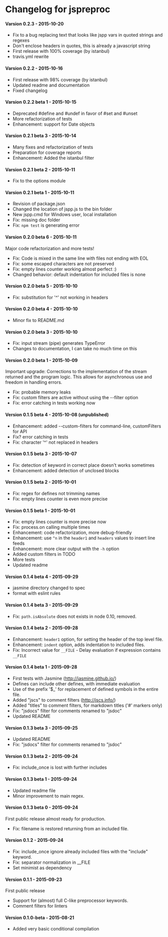 # Changelog for jspreproc

#### Varsion 0.2.3 - 2015-10-20
- Fix to a bug replacing text that looks like jspp vars in quoted strings and regexes
- Don't enclose headers in quotes, this is already a javascript string
- First release with 100% coverage (by istanbul)
- travis.yml rewrite

#### Varsion 0.2.2 - 2015-10-16
- First release with 98% coverage (by istanbul)
- Updated readme and documentation
- Fixed changelog

#### Varsion 0.2.2 beta 1 - 2015-10-15
- Deprecated #define and #undef in favor of #set and #unset
- More refactorization of tests
- Enhancement: support for Date objects

#### Varsion 0.2.1 beta 3 - 2015-10-14
- Many fixes and refactorization of tests
- Preparation for coverage reports
- Enhancement: Added the istanbul filter

#### Varsion 0.2.1 beta 2 - 2015-10-11
- Fix to the options module

#### Varsion 0.2.1 beta 1 - 2015-10-11
- Revision of package.json
- Changed the location of jspp.js to the bin folder
- New jspp.cmd for Windows user, local installation
- Fix: missing doc folder
- Fix: `npm test` is generating error

#### Varsion 0.2.0 beta 6 - 2015-10-11
Major code refactorization and more tests!
- Fix: Code is mixed in the same line with files not ending with EOL
- Fix: some escaped characters are not preserved
- Fix: empty lines counter working almost perfect :)
- Changed behavior: default indentation for included files is none 

#### Version 0.2.0 beta 5 - 2015-10-10
- Fix: substitution for '^' not working in headers

#### Version 0.2.0 beta 4 - 2015-10-10
- Minor fix to README.md

#### Version 0.2.0 beta 3 - 2015-10-10
- Fix: input stream (pipe) generates TypeError
- Changes to documentation, I can take no much time on this

#### Version 0.2.0 beta 1 - 2015-10-09
Important upgrade:
Corrections to the implementation of the stream returned and the program logic. This allows for asynchronous use and freedom in handling errors.
- Fix: probable memory leaks
- Fix: custom filters are active without using the --filter option 
- Fix: error catching in tests working now

#### Version 0.1.5 beta 4 - 2015-10-08 (unpublished)
- Enhancement: added --custom-filters for command-line, customFilters for API
- Fix? error catching in tests
- Fix: character '^' not replaced in headers

#### Version 0.1.5 beta 3 - 2015-10-07
- Fix: detection of keyword in correct place doesn't works sometimes
- Enhancement: added detection of unclosed blocks

#### Version 0.1.5 beta 2 - 2015-10-01
- Fix: regex for defines not trimming names
- Fix: empty lines counter is even more precise

#### Version 0.1.5 beta 1 - 2015-10-01
- Fix: empty lines counter is more precise now
- Fix: process.on calling multiple times
- Enhancement: code refactorization, more debug-friendly
- Enhancement: use `^n` in the `header1` and `headers` values to insert line feeds
- Enhancement: more clear output with the `-h` option 
- Added custom filters in TODO
- More tests
- Updated readme

#### Version 0.1.4 beta 4 - 2015-09-29
- jasmine directory changed to spec
- format with eslint rules

#### Version 0.1.4 beta 3 - 2015-09-29
- Fix: `path.isAbsolute` does not exists in node 0.10, removed.

#### Version 0.1.4 beta 2 - 2015-09-28
- Enhancement: `header1` option, for setting the header of the top level file.
- Enhancement: `indent` option, adds indentation to included files.
- Fix: Incorrect value for `__FILE` - Delay evaluation if expression contains `__FILE`

#### Version 0.1.4 beta 1 - 2015-09-28
- First tests with Jasmine (http://jasmine.github.io/)
- Defines can include other defines, with immediate evaluation
- Use of the prefix '$_' for replacement of defined symbols in the entire file.
- Added "jscs" to comment filters (http://jscs.info/)
- Added "titles" to comment filters, for markdown titles ('#' markers only)
- Fix: "jsdocs" filter for comments renamed to "jsdoc"
- Updated README

#### Version 0.1.3 beta 3 - 2015-09-25
- Updated README
- Fix: "jsdocs" filter for comments renamed to "jsdoc"

#### Version 0.1.3 beta 2 - 2015-09-24
- Fix: include_once is lost with further includes

#### Version 0.1.3 beta 1 - 2015-09-24
- Updated readme file
- Minor improvement to main regex.

#### Version 0.1.3 beta 0 - 2015-09-24
First public release almost ready for production.
- Fix: filename is restored returning from an included file.

#### Version 0.1.2 - 2015-09-24
- Fix: include_once ignore already included files with the "include" keyword.
- Fix: separator normalization in __FILE
- Set minimist as dependency

#### Version 0.1.1 - 2015-09-23
First public release
- Support for (almost) full C-like preprocessor keywords.
- Comment filters for linters

#### Version 0.1.0-beta - 2015-08-21
- Added very basic conditional compilation
